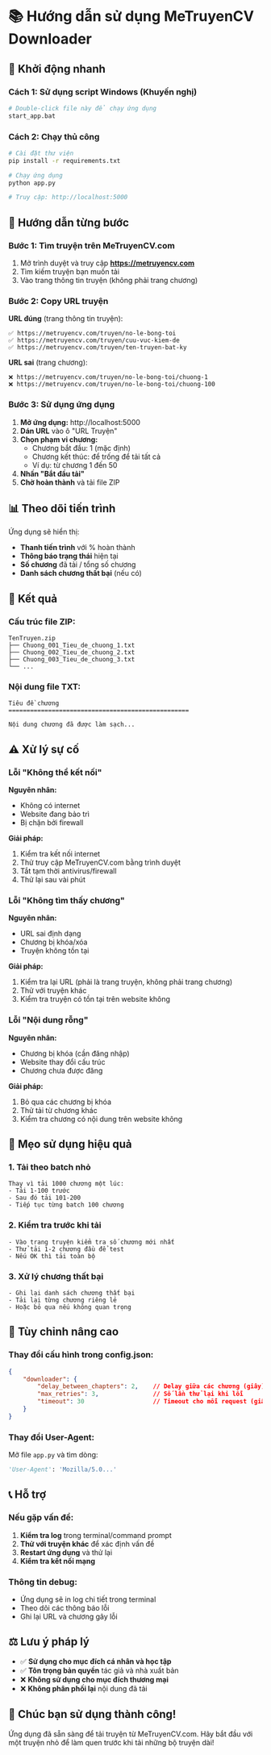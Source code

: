 # 📚 Hướng dẫn sử dụng MeTruyenCV Downloader

## 🚀 Khởi động nhanh

### Cách 1: Sử dụng script Windows (Khuyến nghị)
```bash
# Double-click file này để chạy ứng dụng
start_app.bat
```

### Cách 2: Chạy thủ công
```bash
# Cài đặt thư viện
pip install -r requirements.txt

# Chạy ứng dụng
python app.py

# Truy cập: http://localhost:5000
```

## 📖 Hướng dẫn từng bước

### Bước 1: Tìm truyện trên MeTruyenCV.com
1. Mở trình duyệt và truy cập **https://metruyencv.com**
2. Tìm kiếm truyện bạn muốn tải
3. Vào trang thông tin truyện (không phải trang chương)

### Bước 2: Copy URL truyện
**URL đúng** (trang thông tin truyện):
```
✅ https://metruyencv.com/truyen/no-le-bong-toi
✅ https://metruyencv.com/truyen/cuu-vuc-kiem-de
✅ https://metruyencv.com/truyen/ten-truyen-bat-ky
```

**URL sai** (trang chương):
```
❌ https://metruyencv.com/truyen/no-le-bong-toi/chuong-1
❌ https://metruyencv.com/truyen/no-le-bong-toi/chuong-100
```

### Bước 3: Sử dụng ứng dụng
1. **Mở ứng dụng:** http://localhost:5000
2. **Dán URL** vào ô "URL Truyện"
3. **Chọn phạm vi chương:**
   - Chương bắt đầu: 1 (mặc định)
   - Chương kết thúc: để trống để tải tất cả
   - Ví dụ: từ chương 1 đến 50
4. **Nhấn "Bắt đầu tải"**
5. **Chờ hoàn thành** và tải file ZIP

## 📊 Theo dõi tiến trình

Ứng dụng sẽ hiển thị:
- **Thanh tiến trình** với % hoàn thành
- **Thông báo trạng thái** hiện tại
- **Số chương** đã tải / tổng số chương
- **Danh sách chương thất bại** (nếu có)

## 📁 Kết quả

### Cấu trúc file ZIP:
```
TenTruyen.zip
├── Chuong_001_Tieu_de_chuong_1.txt
├── Chuong_002_Tieu_de_chuong_2.txt
├── Chuong_003_Tieu_de_chuong_3.txt
└── ...
```

### Nội dung file TXT:
```
Tiêu đề chương
==================================================

Nội dung chương đã được làm sạch...
```

## ⚠️ Xử lý sự cố

### Lỗi "Không thể kết nối"
**Nguyên nhân:**
- Không có internet
- Website đang bảo trì
- Bị chặn bởi firewall

**Giải pháp:**
1. Kiểm tra kết nối internet
2. Thử truy cập MeTruyenCV.com bằng trình duyệt
3. Tắt tạm thời antivirus/firewall
4. Thử lại sau vài phút

### Lỗi "Không tìm thấy chương"
**Nguyên nhân:**
- URL sai định dạng
- Chương bị khóa/xóa
- Truyện không tồn tại

**Giải pháp:**
1. Kiểm tra lại URL (phải là trang truyện, không phải trang chương)
2. Thử với truyện khác
3. Kiểm tra truyện có tồn tại trên website không

### Lỗi "Nội dung rỗng"
**Nguyên nhân:**
- Chương bị khóa (cần đăng nhập)
- Website thay đổi cấu trúc
- Chương chưa được đăng

**Giải pháp:**
1. Bỏ qua các chương bị khóa
2. Thử tải từ chương khác
3. Kiểm tra chương có nội dung trên website không

## 🎯 Mẹo sử dụng hiệu quả

### 1. Tải theo batch nhỏ
```
Thay vì tải 1000 chương một lúc:
- Tải 1-100 trước
- Sau đó tải 101-200
- Tiếp tục từng batch 100 chương
```

### 2. Kiểm tra trước khi tải
```
- Vào trang truyện kiểm tra số chương mới nhất
- Thử tải 1-2 chương đầu để test
- Nếu OK thì tải toàn bộ
```

### 3. Xử lý chương thất bại
```
- Ghi lại danh sách chương thất bại
- Tải lại từng chương riêng lẻ
- Hoặc bỏ qua nếu không quan trọng
```

## 🔧 Tùy chỉnh nâng cao

### Thay đổi cấu hình trong config.json:
```json
{
    "downloader": {
        "delay_between_chapters": 2,    // Delay giữa các chương (giây)
        "max_retries": 3,               // Số lần thử lại khi lỗi
        "timeout": 30                   // Timeout cho mỗi request (giây)
    }
}
```

### Thay đổi User-Agent:
Mở file `app.py` và tìm dòng:
```python
'User-Agent': 'Mozilla/5.0...'
```

## 📞 Hỗ trợ

### Nếu gặp vấn đề:
1. **Kiểm tra log** trong terminal/command prompt
2. **Thử với truyện khác** để xác định vấn đề
3. **Restart ứng dụng** và thử lại
4. **Kiểm tra kết nối mạng**

### Thông tin debug:
- Ứng dụng sẽ in log chi tiết trong terminal
- Theo dõi các thông báo lỗi
- Ghi lại URL và chương gây lỗi

## ⚖️ Lưu ý pháp lý

- ✅ **Sử dụng cho mục đích cá nhân và học tập**
- ✅ **Tôn trọng bản quyền** tác giả và nhà xuất bản
- ❌ **Không sử dụng cho mục đích thương mại**
- ❌ **Không phân phối lại** nội dung đã tải

## 🎉 Chúc bạn sử dụng thành công!

Ứng dụng đã sẵn sàng để tải truyện từ MeTruyenCV.com. Hãy bắt đầu với một truyện nhỏ để làm quen trước khi tải những bộ truyện dài!

